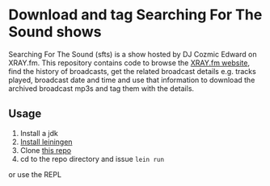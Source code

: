 # Download and tag Searching For The Sound shows

Searching For The Sound (sfts) is a show hosted by DJ Cozmic Edward on
XRAY.fm.  This repository contains code to browse the
[XRAY.fm website](http://xray.fm/shows/searchingforthesound), find the
history of broadcasts, get the related broadcast details e.g. tracks
played, broadcast date and time and use that information to download
the archived broadcast mp3s and tag them with the details.

## Usage

1. Install a jdk
2. [Install leiningen](http://leiningen.org/)
3. Clone [this repo]()
4. cd to the repo directory and issue `lein run`

or use the REPL
